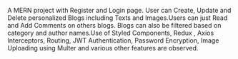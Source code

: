A MERN project with Register and Login page. User can Create, Update and Delete personalized Blogs including Texts and Images.Users can just Read and Add Comments on others blogs.
Blogs can also be filtered based on category and author names.Use of Styled Components, Redux , Axios Interceptors, Routing, JWT Authentication, Password Encryption,
Image Uploading using Multer and various other features are observed.
